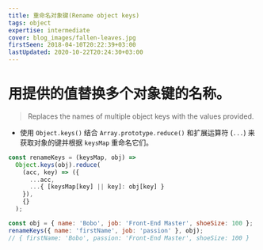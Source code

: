```yaml
---
title: 重命名对象键(Rename object keys)
tags: object
expertise: intermediate
cover: blog_images/fallen-leaves.jpg
firstSeen: 2018-04-10T20:22:39+03:00
lastUpdated: 2020-10-22T20:24:30+03:00
---
```


# 用提供的值替换多个对象键的名称。
> Replaces the names of multiple object keys with the values provided.

- 使用 `Object.keys()` 结合 `Array.prototype.reduce()` 和扩展运算符 (`...`) 来获取对象的键并根据 `keysMap` 重命名它们。

```js
const renameKeys = (keysMap, obj) =>
  Object.keys(obj).reduce(
    (acc, key) => ({
      ...acc,
      ...{ [keysMap[key] || key]: obj[key] }
    }),
    {}
  );
```

```js
const obj = { name: 'Bobo', job: 'Front-End Master', shoeSize: 100 };
renameKeys({ name: 'firstName', job: 'passion' }, obj);
// { firstName: 'Bobo', passion: 'Front-End Master', shoeSize: 100 }
```
